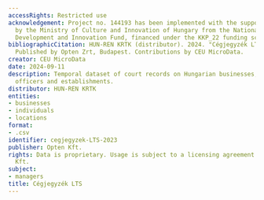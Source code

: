 ```yaml
---
accessRights: Restricted use
acknowledgement: Project no. 144193 has been implemented with the support provided
  by the Ministry of Culture and Innovation of Hungary from the National Research,
  Development and Innovation Fund, financed under the KKP_22 funding scheme.
bibliographicCitation: HUN-REN KRTK (distributor). 2024. "Cégjegyzék LTS [data set]"
  Published by Opten Zrt, Budapest. Contributions by CEU MicroData.
creator: CEU MicroData
date: 2024-09-11
description: Temporal dataset of court records on Hungarian businesses, their owners,
  officers and establishments.
distributor: HUN-REN KRTK
entities:
- businesses
- individuals
- locations
format:
- .csv
identifier: cegjegyzek-LTS-2023
publisher: Opten Kft.
rights: Data is proprietary. Usage is subject to a licensing agreement with Opten
  Kft.
subject:
- managers
title: Cégjegyzék LTS
---
```


